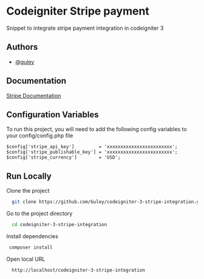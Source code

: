 
# Codeigniter Stripe payment

Snippet to integrate stripe payment integration in codeigniter 3 




## Authors

- [@guley](https://www.github.com/guley)


## Documentation

[Stripe Documentation](https://stripe.com/docs/api?lang=php)


## Configuration Variables

To run this project, you will need to add the following config variables to your config/config.php file

`$config['stripe_api_key']         = 'xxxxxxxxxxxxxxxxxxxxxxxx'; 
 $config['stripe_publishable_key'] = 'xxxxxxxxxxxxxxxxxxxxxxxx'; 
 $config['stripe_currency']        = 'USD';`


## Run Locally

Clone the project

```bash
  git clone https://github.com/Guley/codeigniter-3-stripe-integration.git
```

Go to the project directory

```bash
  cd codeigniter-3-stripe-integration
```

Install dependencies

```bash
 composer install
```

Open local URL

```bash
  http://localhost/codeigniter-3-stripe-integration
```

